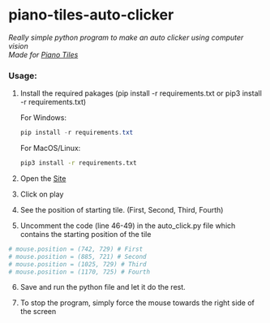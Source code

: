 # piano-tiles-auto-clicker
_Really simple python program to make an auto clicker using computer vision  
Made for [Piano Tiles](https://h5.4j.com/games/Piano-Tiles-2-Online/index.html?pubid=yiv&v=1546731466)_

### Usage:
1) Install the required pakages (pip install -r requirements.txt or pip3 install -r requirements.txt)
    
    For Windows:
    
    ```powershell
    pip install -r requirements.txt
    ```
    
    For MacOS/Linux:
    
    ```bash
    pip3 install -r requirements.txt
    ```
2) Open the [Site](https://h5.4j.com/games/Piano-Tiles-2-Online/index.html?pubid=yiv&v=1546731466)

3) Click on play

4) See the position of starting tile. (First, Second, Third, Fourth)

5) Uncomment the code (line 46-49) in the auto_click.py file which contains the starting position of the tile 

```python
# mouse.position = (742, 729) # First
# mouse.position = (885, 721) # Second
# mouse.position = (1025, 729) # Third
# mouse.position = (1170, 725) # Fourth
```
6) Save and run the python file and let it do the rest.

7) To stop the program, simply force the mouse towards the right side of the screen
